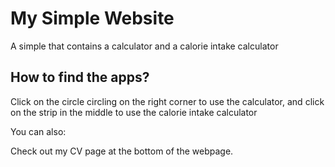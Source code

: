 # My Simple Website

A simple that contains a calculator and a calorie intake calculator

## How to find the apps?

Click on the circle circling on the right corner to use the calculator, and click on the strip in the middle to use the calorie intake calculator

You can also:

Check out my CV page at the bottom of the webpage.

